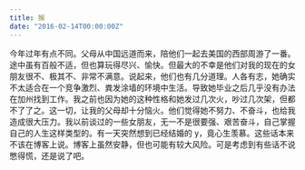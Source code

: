 ```yaml
---
title: 猴
date: "2016-02-14T00:00:00Z"
---
```


今年过年有点不同。父母从中国远道而来，陪他们一起去美国的西部周游了一番。途中虽有百般不适，但也算玩得尽兴、愉快。但最大的不幸是他们对我的现在的女朋友很不、极其不、非常不满意。说起来，他们也有几分道理。人各有志，她确实不太适合在一个竞争激烈、粪发涂墙的环境中生活。导致她毕业之后几乎没有办法在加州找到工作。我之前也因为她的这种性格和她发过几次火，吵过几次架，但都不了了之。这一切，让我的父母却十分恼火。他们觉得她不努力、不奋斗，也给我造成很大压力。我以前谈过的一些女朋友，无一不是很要强、艰苦奋斗，自己掌握自己的人生这样类型的。有一天突然想到已经结婚的 y，竟心生羡慕。这些话本来不该在博客上说。博客上虽然安静，但也可能有较大风险。可是考虑到有些话不说憋得慌，还是说了吧。
